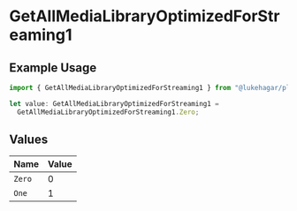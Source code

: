 # GetAllMediaLibraryOptimizedForStreaming1

## Example Usage

```typescript
import { GetAllMediaLibraryOptimizedForStreaming1 } from "@lukehagar/plexjs/sdk/models/operations";

let value: GetAllMediaLibraryOptimizedForStreaming1 =
  GetAllMediaLibraryOptimizedForStreaming1.Zero;
```

## Values

| Name   | Value  |
| ------ | ------ |
| `Zero` | 0      |
| `One`  | 1      |
